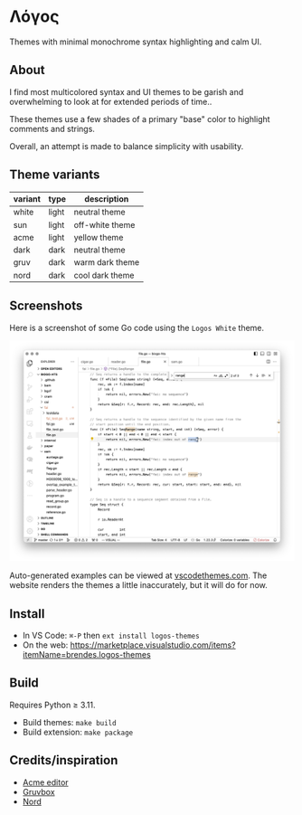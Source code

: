 # Λόγος

Themes with minimal monochrome syntax highlighting and calm UI.

## About

I find most multicolored syntax and UI themes to be garish and overwhelming to look at for extended periods of time..

These themes use a few shades of a primary "base" color to highlight comments and strings.

Overall, an attempt is made to balance simplicity with usability.

## Theme variants

| variant | type  | description                   |
| ------- | ----- | ----------------------------- |
| white   | light | neutral theme                 |
| sun     | light | off-white theme               |
| acme    | light | yellow theme                  |
| dark    | dark  | neutral theme                 |
| gruv    | dark  | warm dark theme               |
| nord    | dark  | cool dark theme               |

## Screenshots

Here is a screenshot of some Go code using the `Logos White` theme.

<img src="./assets/screenshot-go.png" alt="go code screenshot" width="800"/>

Auto-generated examples can be viewed at [vscodethemes.com](https://vscodethemes.com/e/brendes.logos-themes/logos-white).
The website renders the themes a little inaccurately, but it will do for now.

## Install
- In VS Code: `⌘-P` then `ext install logos-themes`
- On the web: https://marketplace.visualstudio.com/items?itemName=brendes.logos-themes

## Build

Requires Python ≥ 3.11.
- Build themes: `make build`
- Build extension: `make package`

## Credits/inspiration
- [Acme editor](https://en.wikipedia.org/wiki/Acme_%28text_editor%29)
- [Gruvbox](https://github.com/morhetz/gruvbox)
- [Nord](https://www.nordtheme.com)